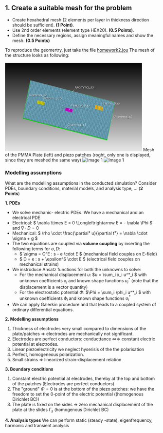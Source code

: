 <script type="text/javascript" src="http://cdn.mathjax.org/mathjax/latest/MathJax.js?config=TeX-AMS-MML_HTMLorMML"></script>
<script type="text/x-mathjax-config"> MathJax.Hub.Config({ tex2jax: {inlineMath: [['$', '$']]}, messageStyle: "none" });</script>


## 1. Create a suitable mesh for the problem

* Create hexahedral mesh (2 elements per layer in thickness direction should be sufficient). **(1 Point)**.
* Use 2nd order elements (element type HEX20). **(0.5 Points)**.
* Define the necessary regions, assign meaningful names and show the mesh.  **(0.5 Points)** 

To reproduce the geomertry, just take the file [homework2.jou](homework2.jou)
The mesh of the structure looks as following:<br><br>
<img src="images1/mesh_upView.png" alt="Image 1" style="width:450px; height:290px; text-align:center" />
Mesh of the PMMA Plate (left) and piezo patches (roght, only one is displayed, since they are meshed the same way)
<img src="images1/meshPlate.png" alt="Image 1" style="width:350px; height:200px;" /> <img src="images1/meshPatch.png" alt="Image 1" style="width:350px; height:200px;" />





### Modelling assumptions

What are the modelling assumptions in the conducted simulation? Consider PDEs, boundary conditions, material models, and analysis type, ... (**2 Points**)

**1. PDEs**

  - We solve mechanic- electric PDEs. We have a mechanical and an electrical PDE
  - Electrical: $ \nabla \times E  = 0 \Longleftrightarrow E = - \nabla \Phi $ and $\nabla \cdot D = 0$
  - Mechanical: $ \rho \cdot \frac{\partial² u}{\partial t²} = \nabla \cdot \sigma + g  $
- The two equations are coupled via **volume coupling** by inserting the following terms for $\sigma , D$:
  - $ \sigma = C^E : s - e \cdot E $ (mechanical field couples on E-field)
  - $ D = e : s + \epsilon^S \cdot E $ (electrical field couples on mechanical strains)
- We instroduce Ansatz functions for both the unknowns to solve:
  - For the mechanical displacement $u$:    $u = \sum_i x_i u^*_i $ with unknown coefficients $x_i$ and known shape functions $u^*_i$ (note that the displacement is a vector quantity)
  - For the electrostatic potential $\Phi$:  $\Phi = \sum_i \phi_i u^*_i $ with unknown coefficients $\phi_i$ and known shape functions $u^*_i$
- We can apply Galerkin procedure and that leads to a coupled system of ordinary differential equations.
  
**2. Modelling assumptions**

1. Thickness of electrodes very small compared to dimensions of the plate/patches $\Longrightarrow$ electrodes are  mechanically not significant.
2. Electrodes are perfect conductors: conducttance $\infty \Longrightarrow$ constant electric potential at electrodes.
3. Linear piezoelectricity we neglect hyserisis of the the polarisation
4. Perfect, homogeneous polarization.
5. Small strains $\Longrightarrow$ linearized strain-displacement relation

**3. Boundary conditions**
   1. Constant electric potential at electrodes, thereby at the top and bottom of the patches (Electrodes are perfect conductors)
   2. The "ground" $\Phi =0$ is at the bottom of the piezo patches: we have the freedom to set the 0-point of the electric potential ((homogenous Dirichlet BC))
   3. The plate is fixed on the sides $\Longrightarrow$ zero mechanical displacement of the plate at the slides $\Gamma_s$ (homogenous Dirichlet BC)

**4. Analysis types**
We can perform static (steady -state), eigenfrequency, harmonic and transient analysis
